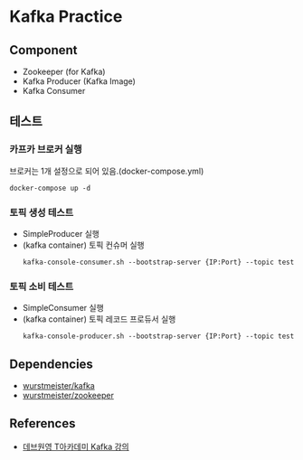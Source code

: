 # Kafka Practice

## Component
* Zookeeper (for Kafka)
* Kafka Producer (Kafka Image)
* Kafka Consumer

## 테스트
### 카프카 브로커 실행 
브로커는 1개 설정으로 되어 있음.(docker-compose.yml)
```
docker-compose up -d
```

### 토픽 생성 테스트 
* SimpleProducer 실행
* (kafka container) 토픽 컨슈머 실행
    ```
    kafka-console-consumer.sh --bootstrap-server {IP:Port} --topic test
    ```

### 토픽 소비 테스트
* SimpleConsumer 실행
* (kafka container) 토픽 레코드 프로듀서 실행
    ```
    kafka-console-producer.sh --bootstrap-server {IP:Port} --topic test
    ```

## Dependencies
* [wurstmeister/kafka](https://hub.docker.com/r/wurstmeister/kafka)
* [wurstmeister/zookeeper](https://hub.docker.com/r/wurstmeister/zookeeper)

## References
* [데브원영 T아카데미 Kafka 강의](https://github.com/AndersonChoi/tacademy-kafka)
